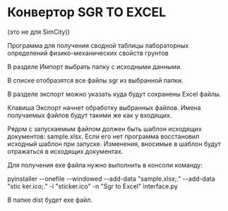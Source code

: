 # Конвертор SGR TO EXCEL
(это не для SimCity))

Программа для получения сводной таблицы
лабораторных определений физико-механических свойств грунтов

В разделе Импорт выбрать папку с исходными данными.

В списке отобразятся все файлы sgr из выбранной папки.

В разделе экспорт можно указать куда будут сохранены Excel файлы.

Клавиша Экспорт начнет обработку выбранных файлов.
Имена получаемых файлов будут такими же как у входящих.

Рядом с запускаемым файлом должен быть шаблон исходящих документов:
sample.xlsx. Если его нет программа восстановил исходный шаблон при запуске.
Изменения, вносимые в шаблон будут отражаться в исходящих документах.

Для получения exe файла нужно выполнить в консоли команду:

pyinstaller --onefile --windowed --add-data "sample.xlsx;." --add-data "stic
ker.ico;." -i "sticker.ico" -n "Sgr to Excel" interface.py

В папке dist будет exe файл.